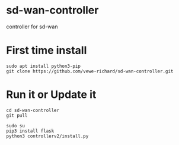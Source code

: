 # sd-wan-controller
controller for sd-wan

# First time install
```
sudo apt install python3-pip
git clone https://github.com/vewe-richard/sd-wan-controller.git
```

# Run it or Update it
```
cd sd-wan-controller
git pull

sudo su
pip3 install flask
python3 controllerv2/install.py
```
